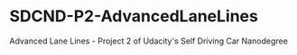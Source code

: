 # SDCND-P2-AdvancedLaneLines
Advanced Lane Lines - Project 2 of Udacity's Self Driving Car Nanodegree 
